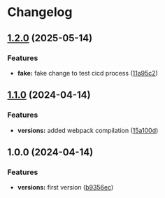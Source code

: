 # Changelog

## [1.2.0](https://github.com/rafa3127/BalanceBookJS/compare/v1.1.0...v1.2.0) (2025-05-14)


### Features

* **fake:** fake change to test cicd process ([11a95c2](https://github.com/rafa3127/BalanceBookJS/commit/11a95c2776aa84e04e2f4dc26ad292fbbc1d4167))

## [1.1.0](https://github.com/rafa3127/BalanceBookJS/compare/v1.0.0...v1.1.0) (2024-04-14)


### Features

* **versions:** added webpack compilation ([15a100d](https://github.com/rafa3127/BalanceBookJS/commit/15a100d628cc430f2067538002c9c977f63607dd))

## 1.0.0 (2024-04-14)


### Features

* **versions:** first version ([b9356ec](https://github.com/rafa3127/BalanceBookJS/commit/b9356ecdab3b3ddfe440e05d59b5a8bf90a9299a))
